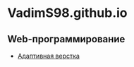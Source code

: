 # VadimS98.github.io
## Web-программирование
  * [Адаптивная верстка](https://VadimS98.github.io/WebLab1/ "Первая лаба")
